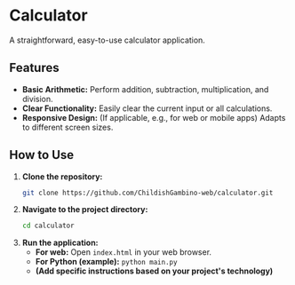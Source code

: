 # Calculator

A straightforward, easy-to-use calculator application.

## Features

* **Basic Arithmetic:** Perform addition, subtraction, multiplication, and division.
* **Clear Functionality:** Easily clear the current input or all calculations.
* **Responsive Design:** (If applicable, e.g., for web or mobile apps) Adapts to different screen sizes.

## How to Use

1.  **Clone the repository:**
    ```bash
    git clone https://github.com/ChildishGambino-web/calculator.git
    ```
2.  **Navigate to the project directory:**
    ```bash
    cd calculator
    ```
3.  **Run the application:**
    * **For web:** Open `index.html` in your web browser.
    * **For Python (example):** `python main.py`
    * **(Add specific instructions based on your project's technology)**



